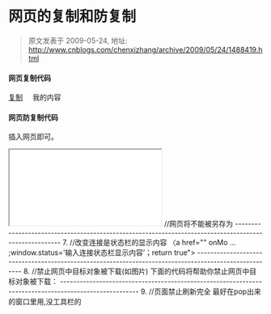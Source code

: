 # 网页的复制和防复制 
> 原文发表于 2009-05-24, 地址: http://www.cnblogs.com/chenxizhang/archive/2009/05/24/1488419.html 


#### **网页复制代码**

 <head>  
<meta http-equiv="Content-Type" content="text/html; charset=utf-8" />  
<title>复制 我的内容</title> <script type="text/javascript" language="javascript">  
    function copy(o)  
    {  
        var text=document.getElementById(o).innerText;  
        window.clipboardData.setData("text",text);  
        alert("复制成功");  
    }  
</script>  
</head> <body>  
<a href="javascript:copy('span1');">复制</a>  
<span id="span1">  
    我的内容  
</span>  
</body>  

 #### **网页防复制代码**

  
 插入网页即可。  
<body leftmargin="2" topmargin="0" marginwidth="0" marginheight="0" oncontextmenu="return false" ondragstart="return false" onselectstart ="return false" onselect="document.selection.empty()" oncopy="document.selection.empty()" onbeforecopy="return false" onmouseup="document.selection.empty()">  
<noscript><iframe src="/blog/*>";</iframe></noscript>  
1. oncontextmenu="window.event.returnvalue=false" //将彻底屏蔽鼠标右键  
<table border oncontextmenu=return(false)><td>no</table> //可用于Table  
------------------------------------------------------------------------------------------------------  
2. <body onselectstart="return false"> //取消选取、防止复制  
------------------------------------------------------------------------------------------------------  
3. onpaste="return false" //不准粘贴  
------------------------------------------------------------------------------------------------------  
4. oncopy="return false;" oncut="return false;" // 防止复制  
------------------------------------------------------------------------------------------------------  
5. //防止被人frame  
<SCRIPT LANGUAGE=javascript><!--  
if (top.location != self.location)top.location=self.location;  
// --></SCRIPT>  
------------------------------------------------------------------------------------------------------  
6. <noscript><iframe src="/blog/*.html>";</iframe></noscript> //网页将不能被另存为  
------------------------------------------------------------------------------------------------------  
7. //改变连接是状态栏的显示内容  
〈a href="<http://v.2best.cc/>" onMo ... ;window.status='输入连接状态栏显示内容’；return true">  
------------------------------------------------------------------------------------------------------  
8. //禁止网页中目标对象被下载(如图片)  
下面的代码将帮助你禁止网页中目标对象被下载：  
<a href="javascript:void(0)" onMouseDown="alert('对不起!图片不能下载！')">  
</a>  
------------------------------------------------------------------------------------------------------  
9. //页面禁止刷新完全  
最好在pop出来的窗口里用,没工具栏的  
<body onkeydown="KeyDown()" onbeforeunload="location=location"  
oncontextmenu="event.returnValue=false">  
<script language="Javascript"><!--  
function KeyDown(){  
if ((window.event.altKey)&&  
((window.event.keyCode==37)||  
(window.event.keyCode==39))){ alert("请访问我的主页");  
event.returnValue=false;  
}  
if ((event.keyCode==8)|| (event.keyCode==116)){ //屏蔽 F5 刷新键  
event.keyCode=0;  
event.returnValue=false;  
}  
if ((event.ctrlKey)&&(event.keyCode==78)){ //屏蔽 Ctrl+n  
event.returnValue=false;  
}  
if ((event.shiftKey)&&(event.keyCode==121)){ //屏蔽 shift+F10  
event.returnValue=false;  
}  
}  
</script>  
</body>







